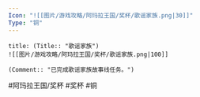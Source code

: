 ```yaml
---
Icon: "![[图片/游戏攻略/阿玛拉王国/奖杯/歌谣家族.png|30]]"
Type: "铜"
---
```

```ad-common-bronze-trophy
title: (Title:: "歌谣家族")
![[图片/游戏攻略/阿玛拉王国/奖杯/歌谣家族.png|100]]

(Comment:: "已完成歌谣家族故事线任务。")
```

#阿玛拉王国/奖杯 #奖杯 #铜
